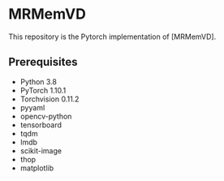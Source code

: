 # MRMemVD

This repository is the Pytorch implementation of [MRMemVD].


## Prerequisites

- Python 3.8
- PyTorch 1.10.1
- Torchvision 0.11.2
- pyyaml
- opencv-python
- tensorboard
- tqdm
- lmdb
- scikit-image
- thop
- matplotlib
